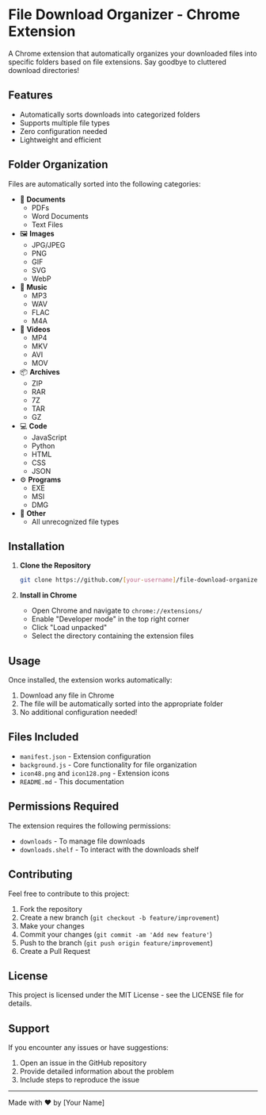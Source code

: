 # File Download Organizer - Chrome Extension

A Chrome extension that automatically organizes your downloaded files into specific folders based on file extensions. Say goodbye to cluttered download directories!

## Features

- Automatically sorts downloads into categorized folders
- Supports multiple file types
- Zero configuration needed
- Lightweight and efficient

## Folder Organization

Files are automatically sorted into the following categories:

- 📄 **Documents**
  - PDFs
  - Word Documents
  - Text Files
- 🖼️ **Images**
  - JPG/JPEG
  - PNG
  - GIF
  - SVG
  - WebP
- 🎵 **Music**
  - MP3
  - WAV
  - FLAC
  - M4A
- 🎥 **Videos**
  - MP4
  - MKV
  - AVI
  - MOV
- 📦 **Archives**
  - ZIP
  - RAR
  - 7Z
  - TAR
  - GZ
- 💻 **Code**
  - JavaScript
  - Python
  - HTML
  - CSS
  - JSON
- ⚙️ **Programs**
  - EXE
  - MSI
  - DMG
- 📁 **Other**
  - All unrecognized file types

## Installation

1. **Clone the Repository**
   ```bash
   git clone https://github.com/[your-username]/file-download-organizer.git
   ```

2. **Install in Chrome**
   - Open Chrome and navigate to `chrome://extensions/`
   - Enable "Developer mode" in the top right corner
   - Click "Load unpacked"
   - Select the directory containing the extension files

## Usage

Once installed, the extension works automatically:
1. Download any file in Chrome
2. The file will be automatically sorted into the appropriate folder
3. No additional configuration needed!

## Files Included

- `manifest.json` - Extension configuration
- `background.js` - Core functionality for file organization
- `icon48.png` and `icon128.png` - Extension icons
- `README.md` - This documentation

## Permissions Required

The extension requires the following permissions:
- `downloads` - To manage file downloads
- `downloads.shelf` - To interact with the downloads shelf

## Contributing

Feel free to contribute to this project:
1. Fork the repository
2. Create a new branch (`git checkout -b feature/improvement`)
3. Make your changes
4. Commit your changes (`git commit -am 'Add new feature'`)
5. Push to the branch (`git push origin feature/improvement`)
6. Create a Pull Request

## License

This project is licensed under the MIT License - see the LICENSE file for details.

## Support

If you encounter any issues or have suggestions:
1. Open an issue in the GitHub repository
2. Provide detailed information about the problem
3. Include steps to reproduce the issue

---

Made with ❤️ by [Your Name]
